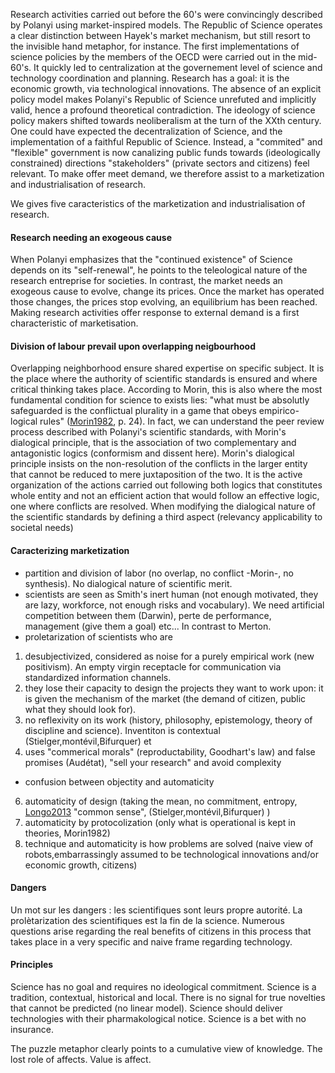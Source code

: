 
Research activities carried out before the 60's were convincingly described by Polanyi using market-inspired models. The Republic of Science operates a clear distinction between Hayek's market mechanism, but still resort to the invisible hand metaphor, for instance. The first implementations of science policies by the members of the OECD were carried out in the mid-60's. It quickly led to centralization at the governement level of science and technology coordination and planning. Research has a goal: it is the economic growth, via technological innovations. The absence of an explicit policy model makes Polanyi's Republic of Science unrefuted and implicitly valid, hence a profound theoretical contradiction. The ideology of science policy makers shifted towards neoliberalism at the turn of the XXth century. One could have expected the decentralization of Science, and the implementation of a faithful Republic of Science. Instead, a "commited" and "flexible" government is now canalizing public funds towards (ideologically constrained) directions "stakeholders" (private sectors and citizens) feel relevant. To make offer meet demand, we therefore assist to a marketization and industrialisation of research. 

We gives five caracteristics of the marketization and industrialisation of research. 

#### Research needing an exogeous cause
When Polanyi emphasizes that the "continued existence" of Science depends on its "self-renewal", he points to the teleological nature of the research entreprise for societies. In contrast, the market needs an exogeous cause to evolve, change its prices. Once the market has operated those changes, the prices stop evolving, an equilibrium has been reached. Making research activities offer response to external demand is a first characteristic of marketisation. 

#### Division of labour prevail upon overlapping neigbourhood
Overlapping neighborhood ensure shared expertise on specific subject. It is the place where the authority of scientific standards is ensured and where critical thinking takes place. According to Morin, this is also where the most fundamental condition for science to exists lies: "what must be absolutly safeguarded is the conflictual plurality in a game that obeys empirico-logical rules" ([Morin1982](reference/Morin1982.md), p. 24). In fact, we can understand the peer review process described with Polanyi's scientific standards, with Morin's dialogical principle, that is the association of two complementary and antagonistic logics (conformism and dissent here). Morin's dialogical principle insists on the non-resolution of the conflicts in the larger entity that cannot be reduced to mere juxtaposition of the two. It is the active organization of the actions carried out following both logics that constitutes whole entity and not an efficient action that would follow an effective logic, one where conflicts are resolved. 
When modifying the dialogical nature of the scientific standards by defining a third aspect (relevancy applicability to societal needs) 


#### Caracterizing marketization 
- partition and division of labor (no overlap, no conflict -Morin-, no synthesis).  No dialogical nature of scientific merit. 
- scientists are seen as Smith's inert human (not enough motivated, they are lazy, workforce, not enough risks and vocabulary). We need artificial competition between them (Darwin), perte de performance, management (give them a goal) etc... In contrast to Merton. 
- proletarization of scientists who are 
1) desubjectivized, considered as noise for a purely empirical work (new positivism). An empty virgin receptacle for communication via standardized information channels.
3) they lose their capacity to design the projects they want to work upon: it is given the mechanism of the market (the demand of citizen, public what they should look for). 
4) no reflexivity on its work (history, philosophy, epistemology, theory of discipline and science). Inventiton is contextual (Stielger,montévil,Bifurquer) et 
5) uses "commerical morals" (reproductability, Goodhart's law) and false promises (Audétat), "sell your research" and avoid complexity
- confusion between objectity and automaticity 
6) automaticity of design (taking the mean, no commitment, entropy, [Longo2013](reference/Longo2013.md) "common sense", (Stielger,montévil,Bifurquer) )
7) automaticity by protocolization (only what is operational is kept in theories, Morin1982)
8) technique and automaticity is how problems are solved (naive view of robots,embarrassingly assumed to be technological innovations and/or economic growth, citizens)

#### Dangers
Un mot sur les dangers : les scientifiques sont leurs propre autorité. La prolètarization des scientifiques est la fin de la science.
Numerous questions arise regarding the real benefits of citizens in this process that takes place in a very specific and naive frame regarding technology.

#### Principles
Science has no goal and requires no ideological commitment.
Science is a tradition, contextual, historical and local. There is no signal for true novelties that cannot be predicted (no linear model).
Science should deliver technologies with their pharmakological notice.
Science is a bet with no insurance. 


The puzzle metaphor clearly points to a cumulative view of knowledge.
The lost role of affects. Value is affect.
